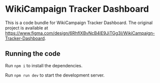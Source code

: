 
  # WikiCampaign Tracker Dashboard

  This is a code bundle for WikiCampaign Tracker Dashboard. The original project is available at https://www.figma.com/design/6RhflXBvNcB4lE9JiTGg3I/WikiCampaign-Tracker-Dashboard.

  ## Running the code

  Run `npm i` to install the dependencies.

  Run `npm run dev` to start the development server.
  